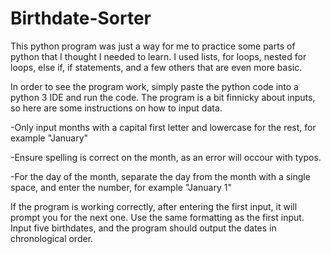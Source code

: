 # Birthdate-Sorter
This python program was just a way for me to practice some parts of python that I thought I needed to learn. I used lists, for loops, nested for loops, else if, if statements, and a few others that are even more basic. 

In order to see the program work, simply paste the python code into a python 3 IDE and run the code. The program is a bit finnicky about inputs, so here are some instructions on how to input data.

-Only input months with a capital first letter and lowercase for the rest, for example "January"

-Ensure spelling is correct on the month, as an error will occour with typos.

-For the day of the month, separate the day from the month with a single space, and enter the number, for example "January 1"

If the program is working correctly, after entering the first input, it will prompt you for the next one. Use the same formatting as the first input. Input five birthdates, and the program should output the dates in chronological order. 
